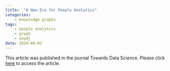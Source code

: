 ```yaml
---
title:  "A New Era for People Analytics"
categories: 
    - knowledge graphs
tags: 
    - people analytics
    - graph
    - neo4j
date: 2019-08-02
---
```


This article was published in the journal Towards Data Science. Please click <a target="_new" href="https://towardsdatascience.com/the-dawn-of-a-new-era-for-people-analytics-9a748f7fdc2">here</a> to access the article.
